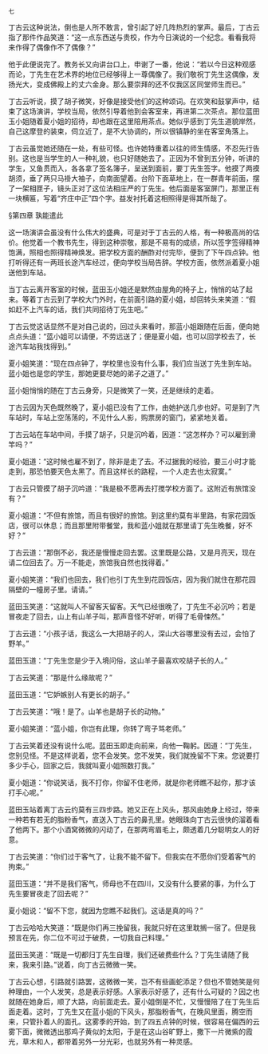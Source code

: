     七 

   丁古云这种说法，倒也是人所不敢言，曾引起了好几阵热烈的掌声。最后，丁古云指了那件作品笑道：“这一点东西送与贵校，作为今日演说的一个纪念。看看我将来作得了偶像作不了偶像？”

   他于此便说完了。教务长又向讲台口上，申谢了一番，他说：“若以今日这种观感而论，丁先生在艺术界的地位已经够得上一尊偶像了。我们敬祝丁先生这偶像，发扬光大，变成佛殿上的丈六金身。那么要崇拜的还不仅我区区同堂师生而已。”

   丁古云听说，摸了胡子微笑，好像是接受他们的这种颂词。在欢笑和鼓掌声中，结束了这场演讲，学校当局，依然引导着他到会客室来，再进第二次茶点。那位蓝田玉小姐随着夏小姐的招待，却也跟在这里陪用茶点。她似乎感到丁先生道貌岸然，自己这摩登的装束，伺立近了，是不大协调的，所以很镇静的坐在客室角落上。

   丁古云虽觉她还随在一处，有些可怪。也许她特重着以往的师生情感，不忍先行告别。这也是当学生的人一种礼貌，也只好随她去了。正因为不曾到五分钟，听讲的学生，又鱼贯而入，各各拿了签名簿子，呈送到面前，要丁先生签字。他摸了两摸胡须，垂了两只马褂大袖子，向南面望着。台阶下面草地上，在一群青年前面，摆了一架相匣子，镜头正对了这位法相庄严的丁先生。他后面是客室屏门，那里正有一块横匾，写着“齐庄中正”四个字。益发衬托着这相照得是得其所哉了。

   §第四章 孰能遣此

   这一场演讲会虽没有什么伟大的盛典，可是对于丁古云的人格，有一种极高尚的估价。他觉着一个教书先生，得到这种崇敬，那是不易有的成绩，所以签字签得精神饱满，照相也照得精神焕发。把学校方面的酬酢对付完毕，便到了下午四点钟。他打听得还有一两班长途汽车经过，便向学校当局告辞。学校方面，依然派着夏小姐送他到车站。

   当丁古云离开客室的时候，蓝田玉小姐还是默然由屋角的椅子上，悄悄的站了起来。等着丁古云到了学校大门外时，在前面引路的夏小姐，却回转头来笑道：“假如赶不上汽车的话，我们共同招待丁先生吧。”

   丁古云觉这话显然不是对自己说的，回过头来看时，那蓝小姐跟随在后面，便向她点点头道：“蓝小姐可以请便，不劳远送了；便是夏小姐，也可以回学校去了，长途汽车站我找得到。”

   夏小姐笑道：“现在四点钟了，学校里也没有什么事，我们应当送丁先生到车站。蓝小姐也是您的学生，那她更要尽她的弟子之道了。”

   蓝小姐悄悄的随在丁古云身旁，只是微笑了一笑，还是继续的走着。

   丁古云因为天色既然晚了，夏小姐已没有了工作，由她护送几步也好。可是到了汽车站时，车站上空荡荡的，不见什么人影，购票房的窗门，紧紧地关着。

   丁古云站在车站中间，手摸了胡子，只是沉吟着，因道：“这怎样办？可以雇到滑竿吗？”

   夏小姐道：“这时候也雇不到了，除非是走了去。不过据我的经验，要三小时才能走到，那恐怕要天色太黑了。而且这样长的路程，一个人走去也太寂寞。”

   丁古云只管摸了胡子沉吟道：“我是极不愿再去打搅学校方面了。这附近有旅馆没有？”

   夏小姐道：“不但有旅馆，而且有很好的旅馆。到这里约莫有半里路，有家花园饭店，很可以休息；而且那里附带餐堂，我和蓝小姐就在那里请丁先生晚餐，好不好？”

   丁古云道：“那倒不必，我还是慢慢走回去罢。这里既是公路，又是月亮天，现在请二位回去了。万一不能走，旅馆我自然也找得着。”

   夏小姐笑道：“我们也回去，我们也引丁先生到花园饭店，因为我们就住在那花园隔壁的一幢房子里。请请。”

   蓝田玉笑道：“这就叫人不留客天留客。天气已经很晚了，丁先生不必沉吟；若是冒夜走了回去，山上有山羊子叫，那声音怪不好听，听得了毛骨悚然。”

   丁古云道：“小孩子话，我这么一大把胡子的人，深山大谷哪里没有去过，会怕了野羊。”

   蓝田玉道：“丁先生您是少于入境问俗，这山羊子最喜欢咬胡子长的人。”

   丁古云笑道：“那是什么缘故呢？”

   蓝田玉道：“它妒嫉别人有更长的胡子。”

   丁古云笑道：“哦！是了。山羊也是胡子长的动物。”

   夏小姐笑道：“蓝小姐，你岂有此理，你转了弯子骂老师。”

   丁古云笑着还没有说什么呢。蓝田玉即走向前来，向他一鞠躬。因道：“丁先生，您别见怪。不是这样说着，您不会发笑。您不发笑，我们就挽留不下来。您说要打多少手心，回家之后，我就叫夏小姐照数打我。”

   夏小姐道：“你说笑话，我不打你，你留不住老师，就是你老师瞧不起你，那才该打手心呢。”

   蓝田玉站着离丁古云约莫有三四步路。她又正在上风头，那风由她身上经过，带来一种若有若无的脂粉香气，直送入丁古云的鼻孔里。她眼珠向丁古云很快的溜着看了他两下。那个小酒窝微微的闪动了，在那两弯眉毛上，颇透着几分聪明女人的好意。

   丁古云笑道：“你们过于客气了，让我不能不留下。但我实在不愿你们受着客气的拘束。”

   蓝田玉道：“并不是我们客气，师母也不在四川，又没有什么要紧的事，为什么丁先生要冒夜走了回去呢？”

   夏小姐说：“留不下您，就因为您瞧不起我们。这话是真的吗？”

   丁古云哈哈大笑道：“既是你们再三挽留我，我就只好在这里耽搁一宿了。但是我预言在先，你二位不可过于破费，一切我自己料理。”

   蓝田玉笑道：“既是一切都归丁先生自理，我们还破费些什么？丁先生请随了我来，我来引路。”说着，向丁古云微微一笑。

   丁古云心想，引路就引路罢，这微微一笑，岂不有些画蛇添足？但也不管她笑是何种理由，一个人发笑，总是表示好感。人家表示好感了，还有什么可疑的？因之也就随在她身后，顺了大路，向前面走去。夏小姐倒是不忙，又慢慢陪了在丁先生后面走着。这时，丁先生又在蓝小姐的下风头，那脂粉香气，在晚风里面，腾空而来，只管扑着人的面孔。这雾季的开始，到了四五点钟的时候，很容易在偏西的云雾下面，微微透出那鸡子黄似的太阳，于是在这山谷旷野上，撒下一片微紫的霞光，草木和人，都带着另外一分光彩，也就另外有一种灵感。

